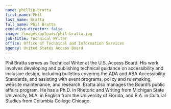 ```yaml
---
name: phillip-bratta
first_name: Phil
last_name: Bratta
full_name: Phil Bratta
executive-director: false
image: /images/uploads/phil-bratta.jpg
job-title: Technical Writer
office: Office of Technical and Information Services
agency: United States Access Board
---
```

Phil Bratta serves as Technical Writer at the U.S. Access Board. His work involves developing and publishing technical guidance on accessibility and inclusive design, including bulletins covering the ADA and ABA Accessibility Standards, and assisting with event programs, policy and rulemaking, website maintenance, and research. Bratta also manages the Board’s public affairs program. He has a Ph.D. in Rhetoric and Writing from Michigan State University, M.A. in English from the University of Florida, and B.A. in Cultural Studies from Columbia College Chicago.
